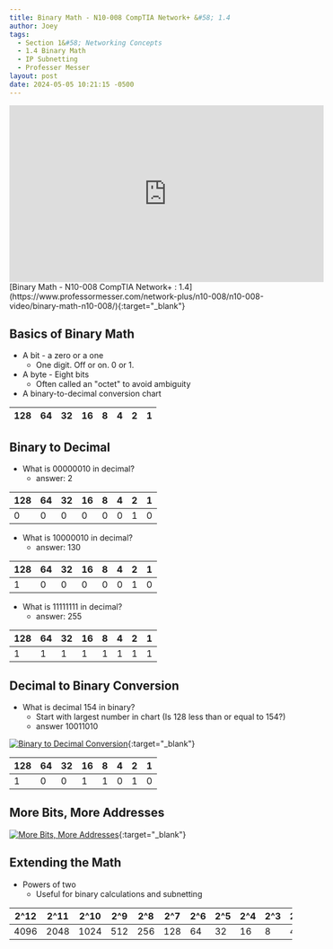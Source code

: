 ```yaml
---
title: Binary Math - N10-008 CompTIA Network+ &#58; 1.4
author: Joey
tags:
  - Section 1&#58; Networking Concepts
  - 1.4 Binary Math
  - IP Subnetting
  - Professer Messer 
layout: post
date: 2024-05-05 10:21:15 -0500
---
```


<div class="container">
    <iframe class="responsive-iframe" width="560" height="315" src="https://www.youtube.com/embed/tEv2PKT5Lv8?si=DQJbHIQIdRynGvtk" title="YouTube video player" frameborder="0" allow="accelerometer; autoplay; clipboard-write; encrypted-media; gyroscope; picture-in-picture; web-share" referrerpolicy="strict-origin-when-cross-origin" allowfullscreen></iframe>
</div>
[Binary Math - N10-008 CompTIA Network+ : 1.4](https://www.professormesser.com/network-plus/n10-008/n10-008-video/binary-math-n10-008/){:target="_blank"}

## Basics of Binary Math
- A bit - a zero or a one
    - One digit. Off or on. 0 or 1.
- A byte - Eight bits
    - Often called an "octet" to avoid ambiguity
- A binary-to-decimal conversion chart

| 128 | 64 | 32 | 16 | 8 | 4 | 2 | 1 |
|-----|----|----|----|---|---|---|---|

## Binary to Decimal 
- What is 00000010 in decimal?
    - answer: 2

| 128 | 64 | 32 | 16 | 8 | 4 | 2 | 1 |
|-----|----|----|----|---|---|---|---|
| 0   | 0  | 0  | 0  | 0 | 0 | 1 | 0 |

- What is 10000010 in decimal?
    - answer: 130

| 128 | 64 | 32 | 16 | 8 | 4 | 2 | 1 |
|-----|----|----|----|---|---|---|---|
| 1   | 0  | 0  | 0  | 0 | 0 | 1 | 0 |

- What is 11111111 in decimal?
    - answer: 255

| 128 | 64 | 32 | 16 | 8 | 4 | 2 | 1 |
|-----|----|----|----|---|---|---|---|
| 1   | 1  | 1  | 1  | 1 | 1 | 1 | 1 |

## Decimal to Binary Conversion

- What is decimal 154 in binary?
    - Start with largest number in chart (Is 128 less than or equal to 154?)
    - answer 10011010

[![Binary to Decimal Conversion]({{site.baseurl}}/img/decimal_to_binary_conversion.png)](https://youtu.be/tEv2PKT5Lv8?si=M_JIdTUdzeJvz3zd&t=394){:target="_blank"}

| 128 | 64 | 32 | 16 | 8 | 4 | 2 | 1 |
|-----|----|----|----|---|---|---|---|
| 1   | 0  | 0  | 1  | 1 | 0 | 1 | 0 |

## More Bits, More Addresses

[![More Bits, More Addresses]({{site.baseurl}}/img/more_bits_more_addresses.png)](https://youtu.be/tEv2PKT5Lv8?si=P6nBGfesbIbC5wTJ&t=431){:target="_blank"}

## Extending the Math
- Powers of two
    - Useful for binary calculations and subnetting

| 2^12 | 2^11 | 2^10 | 2^9 | 2^8 | 2^7 | 2^6 | 2^5 | 2^4 | 2^3 | 2^2 | 2^1 | 2^0 |
|------|------|------|-----|-----|-----|-----|-----|-----|-----|-----|-----|-----|
| 4096 | 2048 | 1024 | 512 | 256 | 128 | 64  | 32  | 16  | 8   | 4   | 2   | 1   |